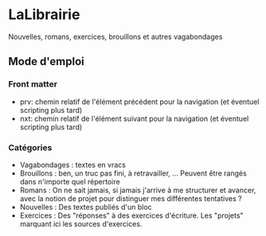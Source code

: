 # LaLibrairie

Nouvelles, romans, exercices, brouillons et autres vagabondages

## Mode d'emploi

### Front matter

* prv: chemin relatif de l'élément précédent pour la navigation (et éventuel scripting plus tard)
* nxt: chemin relatif de l'élément suivant pour la navigation (et éventuel scripting plus tard)

### Catégories

* Vagabondages : textes en vracs
* Brouillons : ben, un truc pas fini, à retravailler, ... Peuvent être rangés dans n'importe quel répertoire
* Romans : On ne sait jamais, si jamais j'arrive à me structurer et avancer, avec la notion de projet pour distinguer mes différentes tentatives ?
* Nouvelles : Des textes publiés d'un bloc
* Exercices : Des "réponses" à des exercices d'écriture. Les "projets" marquant ici les sources d'exercices.
